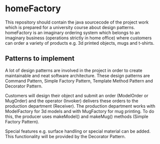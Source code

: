 # homeFactory
This repository should contain the java sourcecode of the project work which is prepared for a university course about design patterns. homeFactory is an imaginary ordering system which belongs to an imaginary business (operations strictly in home office) where customers can order a variety of products e.g. 3d printed objects, mugs and t-shirts.

## Patterns to implement
A lot of design patterns are involved in the project in order to create maintainable and neat software architecture. These design patterns are Command Pattern, Simple Factory Pattern, Template Method Pattern and Decorator Pattern.

Customers will design their object and submit an order (ModelOrder or MugOrder) and the operator (Invoker) delivers these orders to the  production department (Receiver). The production department works with ModelFactory for 3d models and with MugFactory for mug printing. To do this, the producer uses makeModel() and makeMug() methods (Simple Factory Pattern).

Special features e.g. surface handling or special material can be added. This functionality will be provided by the Decorator Pattern.
